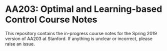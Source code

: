 # AA203: Optimal and Learning-based Control Course Notes

This repository contains the in-progress course notes for the Spring 2019 version of AA203 at Stanford. If anything is unclear or incorrect, please raise an issue. 